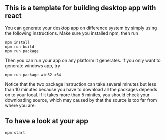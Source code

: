 ## This is a template for building desktop app with react
You can generate your desktop app on difference system by simply using the following instructions.
Make sure you installed npm, then run 
```
npm install  
npm run build    
npm run package
```
Then you can run your app on any platform it generates. If you only want to generate windows app, try
```
npm run package-win32-x64
```
Notice that the two package instruction can take several minutes but less than 10 minutes because you have to download all the packages depends on to your local.
If it takes more than 5 minites, you should check your downloading source, which may caused by that the source is too far from where you are.
## To have a look at your app
```
npm start
```
